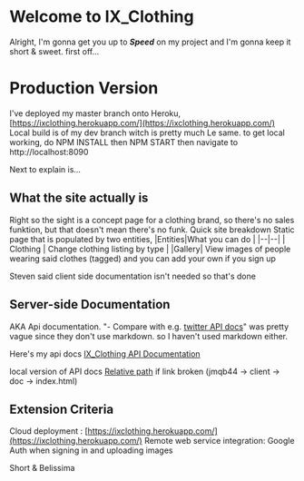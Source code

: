 # Welcome to IX_Clothing

Alright, I'm gonna get you up to ***Speed*** on my project and I'm gonna keep it short & sweet.
first off...

# Production Version
I've deployed my master branch onto Heroku, [https://ixclothing.herokuapp.com/](https://ixclothing.herokuapp.com/)
Local build is of my dev branch witch is pretty much Le same.
to get local working, do NPM  INSTALL 
then NPM START
then navigate to http://localhost:8090

Next to explain is...

## What the site actually is
Right so the sight is a concept page for a clothing brand, so there's no sales funktion, but that doesn't mean there's no funk. 
Quick site breakdown
Static page that is populated by two entities,
|Entities|What you can do  |
|--|--|
| Clothing | Change clothing listing by type |
|Gallery| View images of people wearing said clothes (tagged) and you can add your own if you sign up

Steven said client side documentation isn't needed so that's done


## Server-side Documentation
AKA Api documentation.
"-   Compare with e.g.  [twitter API docs](https://developer.twitter.com/en/docs/api-reference-index)" was pretty vague since they don't use markdown. so I haven't used markdown either. 

Here's my api docs [IX_Clothing API Documentation](https://ixclothing.herokuapp.com/doc/)

local version of API docs [Relative path](client/doc/index.html)  if link broken (jmqb44 -> client -> doc -> index.html)


## Extension Criteria

Cloud deployment : [https://ixclothing.herokuapp.com/](https://ixclothing.herokuapp.com/)
Remote web service integration: Google Auth when signing in and uploading images

Short & Belissima
